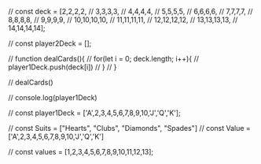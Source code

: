 // const deck = [2,2,2,2,
//               3,3,3,3,
//               4,4,4,4,
//               5,5,5,5,
//               6,6,6,6,
//               7,7,7,7,
//               8,8,8,8,
//               9,9,9,9,
//               10,10,10,10,
//               11,11,11,11,
//               12,12,12,12,
//               13,13,13,13,
//               14,14,14,14]; 

// const player2Deck = [];

// function dealCards(){ 
//     for(let i = 0; deck.length; i++){
//         player1Deck.push(deck[i])
//     }
// }

// dealCards()

// console.log(player1Deck)

// const player1Deck = ['A',2,3,4,5,6,7,8,9,10,'J','Q','K'];



// const Suits = ["Hearts", "Clubs", "Diamonds", "Spades"]
// const Value = ['A',2,3,4,5,6,7,8,9,10,'J','Q','K']


// const values = [1,2,3,4,5,6,7,8,9,10,11,12,13];


